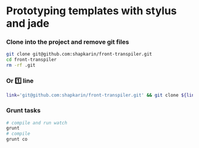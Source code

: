 # Prototyping templates with stylus and jade

### Clone into the project and remove git files

```bash
git clone git@github.com:shapkarin/front-transpiler.git
cd front-transpiler
rm -rf .git
```

### Or :one: line

```bash
link='git@github.com:shapkarin/front-transpiler.git' && git clone ${link} && _git=${link#*/} && cd $(echo ${_git%.*}) && rm -rf .git
```

### Grunt tasks

```bash
# compile and run watch
grunt
# compile
grunt co
```